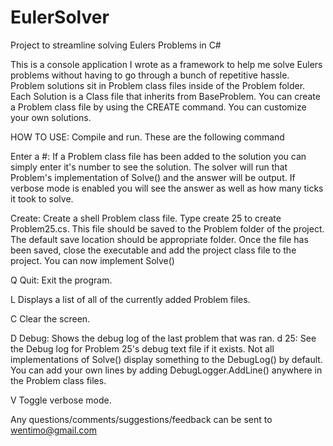 # EulerSolver
Project to streamline solving Eulers Problems in C#

This is a console application I wrote as a framework to help me solve Eulers problems without having to go through
a bunch of repetitive hassle. Problem solutions sit in Problem class files inside of the Problem folder. Each Solution is a Class
file that inherits from BaseProblem. You can create a Problem class file by using the CREATE command. You can customize your own
solutions. 

HOW TO USE:
Compile and run. These are the following command

Enter a #:
If a Problem class file has been added to the solution you can simply enter it's number to see the solution. The solver will run that Problem's implementation of Solve() and the answer will be output. If verbose mode is enabled you will see the answer as well as how many ticks it took to solve.

Create: 
Create a shell Problem class file. Type create 25 to create Problem25.cs. This file should be saved to the
Problem folder of the project. The default save location should be appropriate folder. Once the file has been
saved, close the executable and add the project class file to the project. You can now implement Solve()

Q
Quit: Exit the program.

L
Displays a list of all of the currently added Problem files.

C
Clear the screen.

D
Debug: Shows the debug log of the last problem that was ran.
d 25: See the Debug log for Problem 25's debug text file if it exists. Not all implementations of Solve() display something to the DebugLog() by default. You can add your own lines by adding DebugLogger.AddLine() anywhere in the Problem class files.

V
Toggle verbose mode.

Any questions/comments/suggestions/feedback can be sent to wentimo@gmail.com
